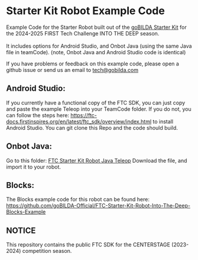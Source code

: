 # Starter Kit Robot Example Code
Example Code for the Starter Robot built out of the [goBILDA Starter Kit]([url](https://www.gobilda.com/ftc-starter-kit-2024-2025-season/)) for the 2024-2025 FIRST Tech Challenge INTO THE DEEP season. <br><br>
It includes options for Android Studio, and Onbot Java (using the same Java file in teamCode).
(note, Onbot Java and Android Studio code is identical)

If you have problems or feedback on this example code, please open a github issue or send us an email to tech@gobilda.com

## Android Studio:
If you currently have a functional copy of the FTC SDK, you can just copy and paste the example Teleop into your TeamCode folder. If you do not, you can follow the steps here: https://ftc-docs.firstinspires.org/en/latest/ftc_sdk/overview/index.html to install Android Studio. You can git clone this Repo and the code should build. 

## Onbot Java:
Go to this folder: [FTC Starter Kit Robot Java Teleop](https://github.com/goBILDA-Official/FTC-Starter-Kit-Robot-Into-The-Deep/blob/38c85c11c2dadb2ba54a3ca4f530c1a313657154/TeamCode/src/main/java/org/firstinspires/ftc/teamcode/ConceptGoBildaStarterKitRobotTeleop_IntoTheDeep.java)
Download the file, and import it to your robot.

## Blocks: 
The Blocks example code for this robot can be found here: https://github.com/goBILDA-Official/FTC-Starter-Kit-Robot-Into-The-Deep-Blocks-Example


## NOTICE

This repository contains the public FTC SDK for the CENTERSTAGE (2023-2024) competition season.
